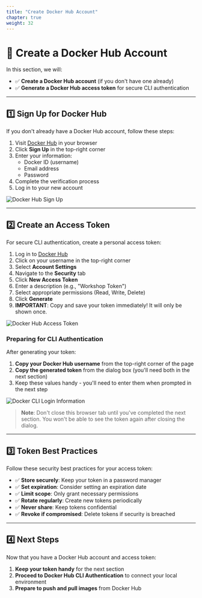 ```yaml
---
title: "Create Docker Hub Account"
chapter: true
weight: 32
---
```


# 🔑 Create a Docker Hub Account

In this section, we will:
- ✅ **Create a Docker Hub account** (if you don't have one already)
- ✅ **Generate a Docker Hub access token** for secure CLI authentication

---

## **1️⃣ Sign Up for Docker Hub**

If you don't already have a Docker Hub account, follow these steps:

1. Visit [Docker Hub](https://hub.docker.com/) in your browser
2. Click **Sign Up** in the top-right corner
3. Enter your information:
   - Docker ID (username)
   - Email address
   - Password
4. Complete the verification process
5. Log in to your new account

![Docker Hub Sign Up](/images/dockerhub-signup.png)

---

## **2️⃣ Create an Access Token**

For secure CLI authentication, create a personal access token:

1. Log in to [Docker Hub](https://hub.docker.com/)
2. Click on your username in the top-right corner
3. Select **Account Settings**
4. Navigate to the **Security** tab
5. Click **New Access Token**
6. Enter a description (e.g., "Workshop Token")
7. Select appropriate permissions (Read, Write, Delete)
8. Click **Generate**
9. **IMPORTANT**: Copy and save your token immediately! It will only be shown once.

![Docker Hub Access Token](/images/token-creation.png)

### **Preparing for CLI Authentication**

After generating your token:

1. **Copy your Docker Hub username** from the top-right corner of the page
2. **Copy the generated token** from the dialog box (you'll need both in the next section)
3. Keep these values handy - you'll need to enter them when prompted in the next step

![Docker CLI Login Information](/images/token-settings.png)

> **Note**: Don't close this browser tab until you've completed the next section. You won't be able to see the token again after closing the dialog.

---

## **3️⃣ Token Best Practices**

Follow these security best practices for your access token:

- ✅ **Store securely**: Keep your token in a password manager
- ✅ **Set expiration**: Consider setting an expiration date
- ✅ **Limit scope**: Only grant necessary permissions
- ✅ **Rotate regularly**: Create new tokens periodically
- ✅ **Never share**: Keep tokens confidential
- ✅ **Revoke if compromised**: Delete tokens if security is breached

---

## **4️⃣ Next Steps**

Now that you have a Docker Hub account and access token:
1. **Keep your token handy** for the next section
2. **Proceed to Docker Hub CLI Authentication** to connect your local environment
3. **Prepare to push and pull images** from Docker Hub
